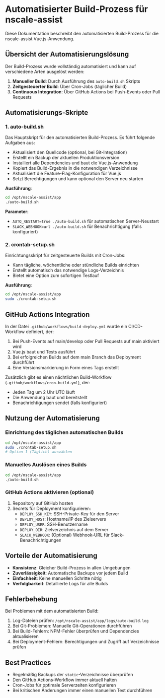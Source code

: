 # Automatisierter Build-Prozess für nscale-assist

Diese Dokumentation beschreibt den automatisierten Build-Prozess für die nscale-assist Vue.js-Anwendung.

## Übersicht der Automatisierungslösung

Der Build-Prozess wurde vollständig automatisiert und kann auf verschiedene Arten ausgelöst werden:

1. **Manueller Build**: Durch Ausführung des `auto-build.sh` Skripts
2. **Zeitgesteuerter Build**: Über Cron-Jobs (täglicher Build)
3. **Continuous Integration**: Über GitHub Actions bei Push-Events oder Pull Requests

## Automatisierungs-Skripte

### 1. auto-build.sh

Das Hauptskript für den automatisierten Build-Prozess. Es führt folgende Aufgaben aus:

- Aktualisiert den Quellcode (optional, bei Git-Integration)
- Erstellt ein Backup der aktuellen Produktionsversion
- Installiert alle Dependencies und baut die Vue.js-Anwendung
- Kopiert das Build-Ergebnis in die notwendigen Verzeichnisse
- Aktualisiert die Feature-Flag-Konfiguration für Vue.js
- Setzt Berechtigungen und kann optional den Server neu starten

**Ausführung**: 
```bash
cd /opt/nscale-assist/app
./auto-build.sh
```

**Parameter**:
- `AUTO_RESTART=true ./auto-build.sh` für automatischen Server-Neustart
- `SLACK_WEBHOOK=url ./auto-build.sh` für Benachrichtigung (falls konfiguriert)

### 2. crontab-setup.sh

Einrichtungsskript für zeitgesteuerte Builds mit Cron-Jobs:

- Kann tägliche, wöchentliche oder stündliche Builds einrichten
- Erstellt automatisch das notwendige Logs-Verzeichnis
- Bietet eine Option zum sofortigen Testlauf

**Ausführung**:
```bash
cd /opt/nscale-assist/app
sudo ./crontab-setup.sh
```

## GitHub Actions Integration

In der Datei `.github/workflows/build-deploy.yml` wurde ein CI/CD-Workflow definiert, der:

1. Bei Push-Events auf main/develop oder Pull Requests auf main aktiviert wird
2. Vue.js baut und Tests ausführt
3. Bei erfolgreichen Builds auf dem main Branch das Deployment durchführt
4. Eine Versionsmarkierung in Form eines Tags erstellt

Zusätzlich gibt es einen nächtlichen Build-Workflow (`.github/workflows/cron-build.yml`), der:
- Jeden Tag um 2 Uhr UTC läuft
- Die Anwendung baut und bereitstellt
- Benachrichtigungen sendet (falls konfiguriert)

## Nutzung der Automatisierung

### Einrichtung des täglichen automatischen Builds

```bash
cd /opt/nscale-assist/app
sudo ./crontab-setup.sh
# Option 1 (Täglich) auswählen
```

### Manuelles Auslösen eines Builds

```bash
cd /opt/nscale-assist/app
./auto-build.sh
```

### GitHub Actions aktivieren (optional)

1. Repository auf GitHub hosten
2. Secrets für Deployment konfigurieren:
   - `DEPLOY_SSH_KEY`: SSH-Private-Key für den Server
   - `DEPLOY_HOST`: Hostname/IP des Zielservers
   - `DEPLOY_USER`: SSH-Benutzername
   - `DEPLOY_DIR`: Zielverzeichnis auf dem Server
   - `SLACK_WEBHOOK`: (Optional) Webhook-URL für Slack-Benachrichtigungen

## Vorteile der Automatisierung

- **Konsistenz**: Gleicher Build-Prozess in allen Umgebungen
- **Zuverlässigkeit**: Automatische Backups vor jedem Build
- **Einfachheit**: Keine manuellen Schritte nötig
- **Verfolgbarkeit**: Detaillierte Logs für alle Builds

## Fehlerbehebung

Bei Problemen mit dem automatisierten Build:

1. Log-Dateien prüfen: `/opt/nscale-assist/app/logs/auto-build.log`
2. Bei Git-Problemen: Manuelle Git-Operationen durchführen
3. Bei Build-Fehlern: NPM-Fehler überprüfen und Dependencies aktualisieren
4. Bei Deployment-Fehlern: Berechtigungen und Zugriff auf Verzeichnisse prüfen

## Best Practices

- Regelmäßig Backups der `static`-Verzeichnisse überprüfen
- Den GitHub Actions-Workflow immer aktuell halten
- Cron-Jobs für optimale Serverzeiten konfigurieren
- Bei kritischen Änderungen immer einen manuellen Test durchführen